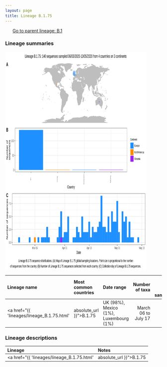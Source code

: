 ```yaml
---
layout: page
title: Lineage B.1.75
---
```




<p>
<ul class="actions small">
	 <a href="{{ 'lineages/lineage_B.1.html' | absolute_url }}" class="button special fit">Go to parent lineage: B.1</a>
</ul>
</p>
<h3> Lineage summaries</h3>

<img src="../assets/images/B.1.75.svg" alt="B.1.75 lineage summary figure" width="90%" height="700px" />


| Lineage name | Most common countries | Date range | Number of taxa |  Days since last sampling | Known Travel | Recall value |
|:-----|:-----|:-------|-------:|-------:|:---------|--------:|
| <a href="{{ 'lineages/lineage_B.1.75.html' | absolute_url }}">B.1.75</a> | UK (98%), Mexico (1%), Luxembourg (1%) | March 06 to July 17 | 154 | 18 |  | 0.970 |

<h3>Lineage descriptions</h3>

| Lineage | Notes |
|:-----|:-----|
| <a href="{{ 'lineages/lineage_B.1.75.html' | absolute_url }}">B.1.75</a> | English lineage |

